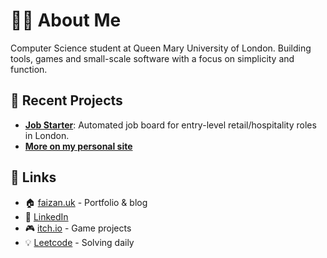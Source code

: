 # 👨‍💻 About Me
Computer Science student at Queen Mary University of London. Building tools, games and small-scale software with a focus on simplicity and function.

## 🚀 Recent Projects
- [**Job Starter**](https://jobstarter.uk): Automated job board for entry-level retail/hospitality roles in London. 
- **[More on my personal site](https://faizan.uk/projects.html)**

## 📎 Links
- 🏠 [faizan.uk](https://faizan.uk/) - Portfolio & blog
- 💼 [LinkedIn](https://www.linkedin.com/in/faizan17/)
- 🎮 [itch.io](https://outlaw-f.itch.io/) - Game projects
- 💡 [Leetcode](https://leetcode.com/u/outlawf16/) - Solving daily

